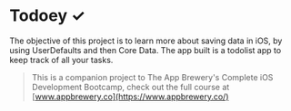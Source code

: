 # Todoey ✓

The objective of this project is to learn more about saving data in iOS, by using UserDefaults and then Core Data. The app built is a todolist app to keep track of all your tasks.


>This is a companion project to The App Brewery's Complete iOS Development Bootcamp, check out the full course at [www.appbrewery.co](https://www.appbrewery.co/)
